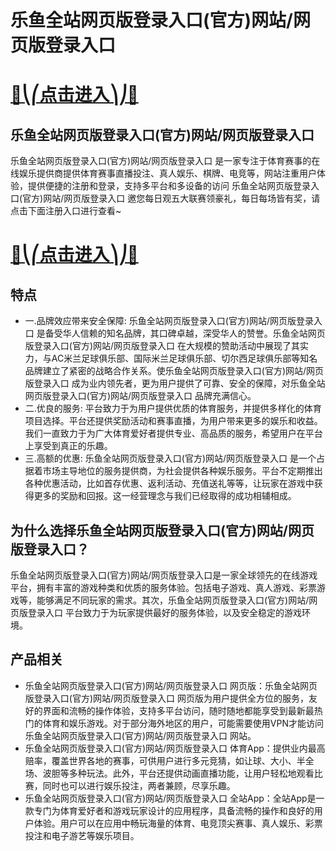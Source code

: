 # 乐鱼全站网页版登录入口(官方)网站/网页版登录入口

# [🍉⎝⎛点击进入⎞⎠🍉](https://kkdd668.cn)
## 乐鱼全站网页版登录入口(官方)网站/网页版登录入口
乐鱼全站网页版登录入口(官方)网站/网页版登录入口 是一家专注于体育赛事的在线娱乐提供商提供体育赛事直播投注、真人娱乐、棋牌、电竞等，网站注重用户体验，提供便捷的注册和登录，支持多平台和多设备的访问 乐鱼全站网页版登录入口(官方)网站/网页版登录入口 邀您每日观五大联赛领豪礼，每日每场皆有奖，请点击下面注册入口进行查看~
# [🍉⎝⎛点击进入⎞⎠🍉](https://kkdd668.cn)

## 特点
- 一.品牌效应带来安全保障: 乐鱼全站网页版登录入口(官方)网站/网页版登录入口 是备受华人信赖的知名品牌，其口碑卓越，深受华人的赞誉。乐鱼全站网页版登录入口(官方)网站/网页版登录入口 在大规模的赞助活动中展现了其实力，与AC米兰足球俱乐部、国际米兰足球俱乐部、切尔西足球俱乐部等知名品牌建立了紧密的战略合作关系。使乐鱼全站网页版登录入口(官方)网站/网页版登录入口 成为业内领先者，更为用户提供了可靠、安全的保障，对乐鱼全站网页版登录入口(官方)网站/网页版登录入口 品牌充满信心。
- 二.优良的服务: 平台致力于为用户提供优质的体育服务，并提供多样化的体育项目选择。平台还提供奖励活动和赛事直播，为用户带来更多的娱乐和收益。我们一直致力于为广大体育爱好者提供专业、高品质的服务，希望用户在平台上享受到真正的乐趣。
- 三.高额的优惠: 乐鱼全站网页版登录入口(官方)网站/网页版登录入口 是一个占据着市场主导地位的服务提供商，为社会提供各种娱乐服务。平台不定期推出各种优惠活动，比如首存优惠、返利活动、充值送礼等等，让玩家在游戏中获得更多的奖励和回报。这一经营理念与我们已经取得的成功相辅相成。

## 为什么选择乐鱼全站网页版登录入口(官方)网站/网页版登录入口？
乐鱼全站网页版登录入口(官方)网站/网页版登录入口是一家全球领先的在线游戏平台，拥有丰富的游戏种类和优质的服务体验。包括电子游戏、真人游戏、彩票游戏等，能够满足不同玩家的需求。其次，乐鱼全站网页版登录入口(官方)网站/网页版登录入口 平台致力于为玩家提供最好的服务体验，以及安全稳定的游戏环境。
## 产品相关
- 乐鱼全站网页版登录入口(官方)网站/网页版登录入口 网页版：乐鱼全站网页版登录入口(官方)网站/网页版登录入口 网页版为用户提供全方位的服务，友好的界面和流畅的操作体验，支持多平台访问，随时随地都能享受到最新最热门的体育和娱乐游戏。对于部分海外地区的用户，可能需要使用VPN才能访问乐鱼全站网页版登录入口(官方)网站/网页版登录入口 网站。
- 乐鱼全站网页版登录入口(官方)网站/网页版登录入口 体育App：提供业内最高赔率，覆盖世界各地的赛事，可供用户进行多元竞猜，如让球、大小、半全场、波胆等多种玩法。此外，平台还提供动画直播功能，让用户轻松地观看比赛，同时也可以进行娱乐投注，两者兼顾，尽享乐趣。
- 乐鱼全站网页版登录入口(官方)网站/网页版登录入口 全站App：全站App是一款专门为体育爱好者和游戏玩家设计的应用程序，具备流畅的操作和良好的用户体验。用户可以在应用中畅玩海量的体育、电竞顶尖赛事、真人娱乐、彩票投注和电子游艺等娱乐项目。
